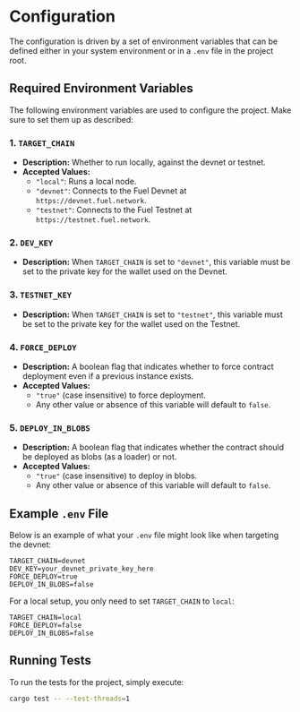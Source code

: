 # Configuration

The configuration is driven by a set of environment variables that can be defined either in your system environment or in a `.env` file in the project root.

## Required Environment Variables

The following environment variables are used to configure the project. Make sure to set them up as described:

### 1. `TARGET_CHAIN`

- **Description:**
  Whether to run locally, against the devnet or testnet.
- **Accepted Values:**
  - `"local"`: Runs a local node.
  - `"devnet"`: Connects to the Fuel Devnet at `https://devnet.fuel.network`.
  - `"testnet"`: Connects to the Fuel Testnet at `https://testnet.fuel.network`.

### 2. `DEV_KEY`

- **Description:**
  When `TARGET_CHAIN` is set to `"devnet"`, this variable must be set to the private key for the wallet used on the Devnet.

### 3. `TESTNET_KEY`

- **Description:**
  When `TARGET_CHAIN` is set to `"testnet"`, this variable must be set to the private key for the wallet used on the Testnet.

### 4. `FORCE_DEPLOY`

- **Description:**
  A boolean flag that indicates whether to force contract deployment even if a previous instance exists.
- **Accepted Values:**
  - `"true"` (case insensitive) to force deployment.
  - Any other value or absence of this variable will default to `false`.

### 5. `DEPLOY_IN_BLOBS`

- **Description:**
  A boolean flag that indicates whether the contract should be deployed as blobs (as a loader) or not.
- **Accepted Values:**
  - `"true"` (case insensitive) to deploy in blobs.
  - Any other value or absence of this variable will default to `false`.

## Example `.env` File

Below is an example of what your `.env` file might look like when targeting the devnet:

```env
TARGET_CHAIN=devnet
DEV_KEY=your_devnet_private_key_here
FORCE_DEPLOY=true
DEPLOY_IN_BLOBS=false
```

For a local setup, you only need to set `TARGET_CHAIN` to `local`:

```env
TARGET_CHAIN=local
FORCE_DEPLOY=false
DEPLOY_IN_BLOBS=false
```

## Running Tests

To run the tests for the project, simply execute:

```bash
cargo test -- --test-threads=1
```
